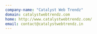 ```yaml
---
company-name: "Catalyst Web Trendz"
domain: catalystwebtrendz.com
home: http://www.catalystwebtrendz.com/
email: contact@catalystwebtrendz.in
---
```




